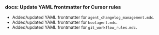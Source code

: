 ### docs: Update YAML frontmatter for Cursor rules
- Added/updated YAML frontmatter for `agent_changelog_management.mdc`.
- Added/updated YAML frontmatter for `bootagent.mdc`.
- Added/updated YAML frontmatter for `git_workflow_rules.mdc`. 